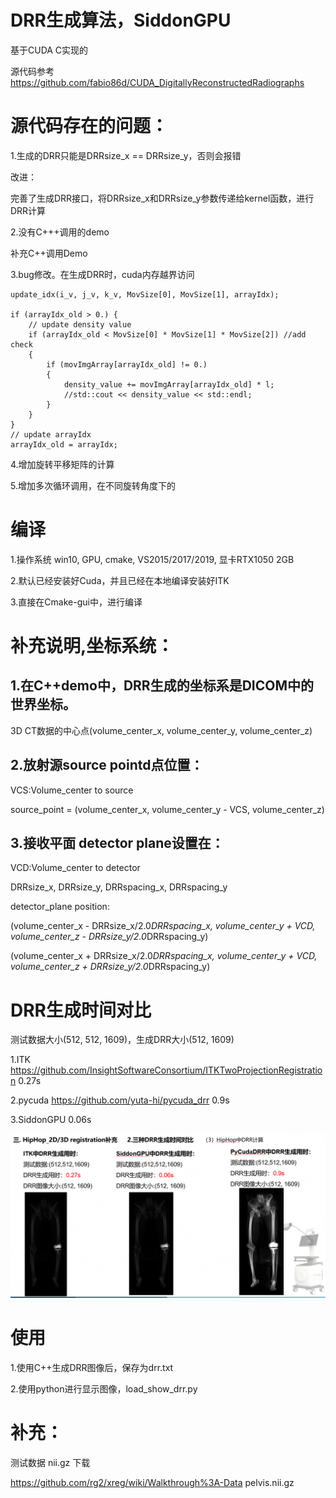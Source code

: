 # DRR生成算法，SiddonGPU
基于CUDA C实现的

源代码参考 https://github.com/fabio86d/CUDA_DigitallyReconstructedRadiographs

# 源代码存在的问题：
1.生成的DRR只能是DRRsize_x == DRRsize_y，否则会报错

改进：

完善了生成DRR接口，将DRRsize_x和DRRsize_y参数传递给kernel函数，进行DRR计算

2.没有C+++调用的demo

补充C++调用Demo

3.bug修改。在生成DRR时，cuda内存越界访问

	update_idx(i_v, j_v, k_v, MovSize[0], MovSize[1], arrayIdx);

	if (arrayIdx_old > 0.) {
		// update density value
		if (arrayIdx_old < MovSize[0] * MovSize[1] * MovSize[2]) //add check
		{
			if (movImgArray[arrayIdx_old] != 0.)
			{
				density_value += movImgArray[arrayIdx_old] * l;
				//std::cout << density_value << std::endl;
			}
		}
	}
	// update arrayIdx
	arrayIdx_old = arrayIdx;


4.增加旋转平移矩阵的计算

5.增加多次循环调用，在不同旋转角度下的


# 编译
1.操作系统 win10, GPU, cmake, VS2015/2017/2019, 显卡RTX1050 2GB

2.默认已经安装好Cuda，并且已经在本地编译安装好ITK

3.直接在Cmake-gui中，进行编译

# 补充说明,坐标系统：

## 1.在C++demo中，DRR生成的坐标系是DICOM中的世界坐标。

  3D CT数据的中心点(volume_center_x, volume_center_y, volume_center_z)

## 2.放射源source pointd点位置：

  VCS:Volume_center to source
  
  source_point = (volume_center_x, volume_center_y - VCS, volume_center_z)


## 3.接收平面 detector plane设置在：

  VCD:Volume_center to detector

  DRRsize_x, DRRsize_y, DRRspacing_x, DRRspacing_y
  
  detector_plane position:

  (volume_center_x - DRRsize_x/2.0*DRRspacing_x, volume_center_y + VCD, volume_center_z - DRRsize_y/2.0*DRRspacing_y)
  
  (volume_center_x + DRRsize_x/2.0*DRRspacing_x, volume_center_y + VCD, volume_center_z + DRRsize_y/2.0*DRRspacing_y)


# DRR生成时间对比
测试数据大小(512, 512, 1609)，生成DRR大小(512, 1609)

1.ITK  https://github.com/InsightSoftwareConsortium/ITKTwoProjectionRegistration  0.27s

2.pycuda  https://github.com/yuta-hi/pycuda_drr  0.9s

3.SiddonGPU  0.06s


![Example](DRR_time.png)

# 使用

1.使用C++生成DRR图像后，保存为drr.txt

2.使用python进行显示图像，load_show_drr.py


# 补充：
测试数据 nii.gz 下载

https://github.com/rg2/xreg/wiki/Walkthrough%3A-Data  pelvis.nii.gz
